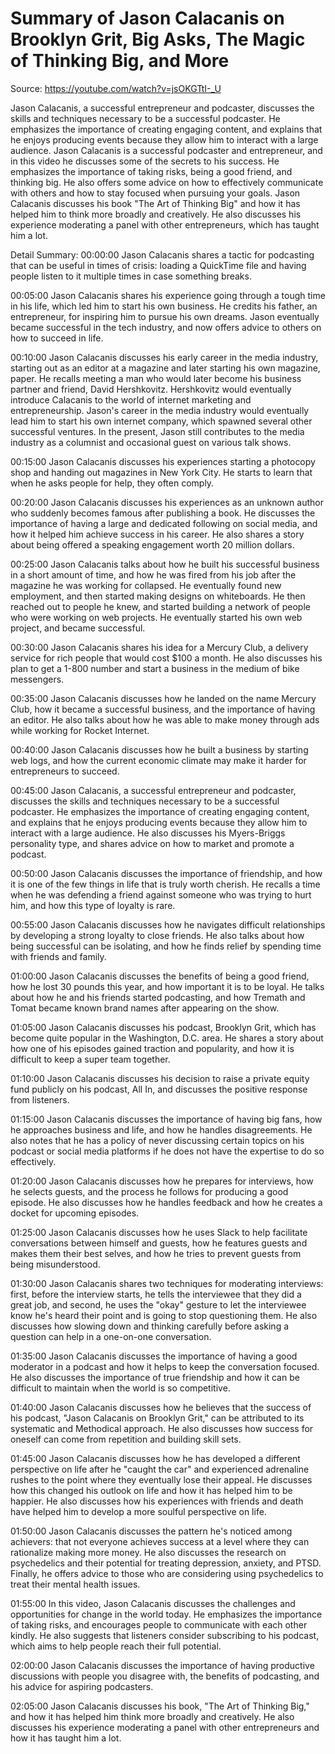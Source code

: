 # Summary of Jason Calacanis on Brooklyn Grit, Big Asks, The Magic of Thinking Big, and More

Source: https://youtube.com/watch?v=jsOKGTtI-_U

Jason Calacanis, a successful entrepreneur and podcaster, discusses the skills and techniques necessary to be a successful podcaster. He emphasizes the importance of creating engaging content, and explains that he enjoys producing events because they allow him to interact with a large audience.
Jason Calacanis is a successful podcaster and entrepreneur, and in this video he discusses some of the secrets to his success. He emphasizes the importance of taking risks, being a good friend, and thinking big. He also offers some advice on how to effectively communicate with others and how to stay focused when pursuing your goals.
Jason Calacanis discusses his book "The Art of Thinking Big" and how it has helped him to think more broadly and creatively. He also discusses his experience moderating a panel with other entrepreneurs, which has taught him a lot.

Detail Summary: 
00:00:00
Jason Calacanis shares a tactic for podcasting that can be useful in times of crisis: loading a QuickTime file and having people listen to it multiple times in case something breaks.

00:05:00
Jason Calacanis shares his experience going through a tough time in his life, which led him to start his own business. He credits his father, an entrepreneur, for inspiring him to pursue his own dreams. Jason eventually became successful in the tech industry, and now offers advice to others on how to succeed in life.

00:10:00
Jason Calacanis discusses his early career in the media industry, starting out as an editor at a magazine and later starting his own magazine, paper. He recalls meeting a man who would later become his business partner and friend, David Hershkovitz. Hershkovitz would eventually introduce Calacanis to the world of internet marketing and entrepreneurship. Jason's career in the media industry would eventually lead him to start his own internet company, which spawned several other successful ventures. In the present, Jason still contributes to the media industry as a columnist and occasional guest on various talk shows.

00:15:00
Jason Calacanis discusses his experiences starting a photocopy shop and handing out magazines in New York City. He starts to learn that when he asks people for help, they often comply.

00:20:00
Jason Calacanis discusses his experiences as an unknown author who suddenly becomes famous after publishing a book. He discusses the importance of having a large and dedicated following on social media, and how it helped him achieve success in his career. He also shares a story about being offered a speaking engagement worth 20 million dollars.

00:25:00
Jason Calacanis talks about how he built his successful business in a short amount of time, and how he was fired from his job after the magazine he was working for collapsed. He eventually found new employment, and then started making designs on whiteboards. He then reached out to people he knew, and started building a network of people who were working on web projects. He eventually started his own web project, and became successful.

00:30:00
Jason Calacanis shares his idea for a Mercury Club, a delivery service for rich people that would cost $100 a month. He also discusses his plan to get a 1-800 number and start a business in the medium of bike messengers.

00:35:00
Jason Calacanis discusses how he landed on the name Mercury Club, how it became a successful business, and the importance of having an editor. He also talks about how he was able to make money through ads while working for Rocket Internet.

00:40:00
Jason Calacanis discusses how he built a business by starting web logs, and how the current economic climate may make it harder for entrepreneurs to succeed.

00:45:00
Jason Calacanis, a successful entrepreneur and podcaster, discusses the skills and techniques necessary to be a successful podcaster. He emphasizes the importance of creating engaging content, and explains that he enjoys producing events because they allow him to interact with a large audience. He also discusses his Myers-Briggs personality type, and shares advice on how to market and promote a podcast.

00:50:00
Jason Calacanis discusses the importance of friendship, and how it is one of the few things in life that is truly worth cherish. He recalls a time when he was defending a friend against someone who was trying to hurt him, and how this type of loyalty is rare.

00:55:00
Jason Calacanis discusses how he navigates difficult relationships by developing a strong loyalty to close friends. He also talks about how being successful can be isolating, and how he finds relief by spending time with friends and family.

01:00:00
Jason Calacanis discusses the benefits of being a good friend, how he lost 30 pounds this year, and how important it is to be loyal. He talks about how he and his friends started podcasting, and how Tremath and Tomat became known brand names after appearing on the show.

01:05:00
Jason Calacanis discusses his podcast, Brooklyn Grit, which has become quite popular in the Washington, D.C. area. He shares a story about how one of his episodes gained traction and popularity, and how it is difficult to keep a super team together.

01:10:00
Jason Calacanis discusses his decision to raise a private equity fund publicly on his podcast, All In, and discusses the positive response from listeners.

01:15:00
Jason Calacanis discusses the importance of having big fans, how he approaches business and life, and how he handles disagreements. He also notes that he has a policy of never discussing certain topics on his podcast or social media platforms if he does not have the expertise to do so effectively.

01:20:00
Jason Calacanis discusses how he prepares for interviews, how he selects guests, and the process he follows for producing a good episode. He also discusses how he handles feedback and how he creates a docket for upcoming episodes.

01:25:00
Jason Calacanis discusses how he uses Slack to help facilitate conversations between himself and guests, how he features guests and makes them their best selves, and how he tries to prevent guests from being misunderstood.

01:30:00
Jason Calacanis shares two techniques for moderating interviews: first, before the interview starts, he tells the interviewee that they did a great job, and second, he uses the "okay" gesture to let the interviewee know he's heard their point and is going to stop questioning them. He also discusses how slowing down and thinking carefully before asking a question can help in a one-on-one conversation.

01:35:00
Jason Calacanis discusses the importance of having a good moderator in a podcast and how it helps to keep the conversation focused. He also discusses the importance of true friendship and how it can be difficult to maintain when the world is so competitive.

01:40:00
Jason Calacanis discusses how he believes that the success of his podcast, "Jason Calacanis on Brooklyn Grit," can be attributed to its systematic and Methodical approach. He also discusses how success for oneself can come from repetition and building skill sets.

01:45:00
Jason Calacanis discusses how he has developed a different perspective on life after he "caught the car" and experienced adrenaline rushes to the point where they eventually lose their appeal. He discusses how this changed his outlook on life and how it has helped him to be happier. He also discusses how his experiences with friends and death have helped him to develop a more soulful perspective on life.

01:50:00
Jason Calacanis discusses the pattern he's noticed among achievers: that not everyone achieves success at a level where they can rationalize making more money. He also discusses the research on psychedelics and their potential for treating depression, anxiety, and PTSD. Finally, he offers advice to those who are considering using psychedelics to treat their mental health issues.

01:55:00
In this video, Jason Calacanis discusses the challenges and opportunities for change in the world today. He emphasizes the importance of taking risks, and encourages people to communicate with each other kindly. He also suggests that listeners consider subscribing to his podcast, which aims to help people reach their full potential.

02:00:00
Jason Calacanis discusses the importance of having productive discussions with people you disagree with, the benefits of podcasting, and his advice for aspiring podcasters.

02:05:00
Jason Calacanis discusses his book, "The Art of Thinking Big," and how it has helped him think more broadly and creatively. He also discusses his experience moderating a panel with other entrepreneurs and how it has taught him a lot.

